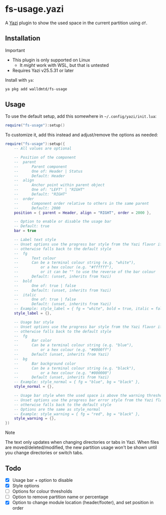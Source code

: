 # fs-usage.yazi

A [Yazi](https://github.com/sxyazi/yazi) plugin to show the used space in the current partition using `df`.

## Installation

> [!IMPORTANT]
> - This plugin is only supported on Linux
>   - It *might* work with WSL, but that is untested
> - Requires Yazi v25.5.31 or later

Install with `ya`:

```sh
ya pkg add walldmtd/fs-usage
```

## Usage

To use the default setup, add this somewhere in `~/.config/yazi/init.lua`:

```lua
require("fs-usage"):setup()
```

To customize it, add this instead and adjust/remove the options as needed:

```lua
require("fs-usage"):setup({
    -- All values are optional

    -- Position of the component
    --  parent
    --      Parent component
    --      One of: Header | Status
    --      Default: Header
    --  align
    --      Anchor point within parent object
    --      One of: "LEFT" | "RIGHT"
    --      Default: "RIGHT"
    --  order
    --      Component order relative to others in the same parent
    --      Default: 2000
    position = { parent = Header, align = "RIGHT", order = 2000 },

    -- Option to enable or disable the usage bar
    -- Default: true
    bar = true

    -- Label text style
    -- Unset options use the progress bar style from the Yazi flavor if available,
    -- otherwise falls back to the default style
    --  fg
    --      Text colour
    --      Can be a terminal colour string (e.g. "white"),
    --          or a hex colour (e.g. "#ffffff"),
    --          or it can be "" to use the reverse of the bar colour
    --      Default: (unset, inherits from Yazi)
    --  bold
    --      One of: true | false
    --      Default: (unset, inherits from Yazi)
    --  italic
    --      One of: true | false
    --      Default: (unset, inherits from Yazi)
    -- Example: style_label = { fg = "white", bold = true, italic = false },
    style_label = {},

    -- Usage bar style
    -- Unset options use the progress bar style from the Yazi flavor if available,
    -- otherwise falls back to the default style
    --  fg
    --      Bar color
    --      Can be a terminal colour string (e.g. "blue"),
    --          or a hex colour (e.g. "#0000ff")
    --      Default (unset, inherits from Yazi)
    --  bg
    --      Bar background color
    --      Can be a terminal colour string (e.g. "black"),
    --          or a hex colour (e.g. "#000000")
    --      Default (unset, inherits from Yazi)
    -- Example: style_normal = { fg = "blue", bg = "black" },
    style_normal = {},

    -- Usage bar style when the used space is above the warning threshold
    -- Unset options use the progress bar error style from the Yazi flavor if available,
    -- otherwise falls back to the default style
    -- Options are the same as style_normal
    -- Example: style_warning = { fg = "red", bg = "black" },
    style_warning = {},
})
```

> [!NOTE]
> The text only updates when changing directories or tabs in Yazi. When files are moved/deleted/modified, the new partition usage won't be shown until you change directories or switch tabs.

## Todo

- [x] Usage bar + option to disable
- [x] Style options
- [ ] Options for colour thresholds
- [ ] Option to remove partition name or percentage
- [x] Option to change module location (header/footer), and set position in order

